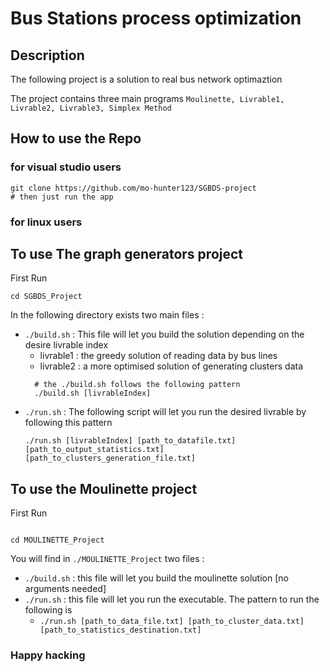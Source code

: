 # Bus Stations process optimization

## Description

The following project is a solution to real bus network optimaztion

The project contains three main programs `Moulinette, Livrable1, Livrable2, Livrable3, Simplex Method`

## How to use the Repo

### for visual studio users

```
git clone https://github.com/mo-hunter123/SGBDS-project
# then just run the app
```

### for linux users

## To use The graph generators project

First Run
``` 
cd SGBDS_Project 
```

In the following directory exists two main files :
- `./build.sh` : This file will let you build the solution depending on the desire livrable index 
  - livrable1 : the greedy solution of reading data by bus lines 
  - livrable2 : a more optimised solution of generating clusters data 
  ```
    # the ./build.sh follows the following pattern 
    ./build.sh [livrableIndex]
  ```
- `./run.sh` : The following script will let you run the desired livrable by following this pattern 
  ```
  ./run.sh [livrableIndex] [path_to_datafile.txt] [path_to_output_statistics.txt] [path_to_clusters_generation_file.txt]
  ```
## To use the Moulinette project

First Run

```

cd MOULINETTE_Project

```

You will find in `./MOULINETTE_Project` two files :

- `./build.sh` : this file will let you build the moulinette solution [no arguments needed]
- `./run.sh` : this file will let you run the executable. The pattern to run the following is 
  - ```./run.sh [path_to_data_file.txt] [path_to_cluster_data.txt] [path_to_statistics_destination.txt]```




### Happy hacking 